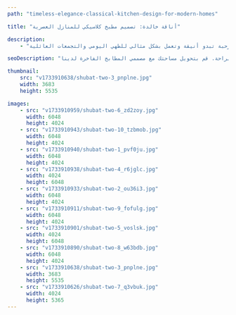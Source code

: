 ```yaml
---
path: "timeless-elegance-classical-kitchen-design-for-modern-homes"

title: "أناقة خالدة: تصميم مطبخ كلاسيكي للمنازل العصرية"

description:
    - "قمنا بتصميم مطبخ كلاسيكي جميل يجمع بين سحر الطراز القديم والمزايا العصرية. استخدم فريقنا خزائن مصنوعة حسب الطلب ومواد عالية الجودة في جميع أنحاء المساحة. تم اختيار كل تفصيل بعناية ليتناسب مع المظهر التقليدي مع إضافة الراحة العصرية. يحتوي المطبخ على مساحة تخزين وفيرة ويسهل التنقل فيه. أنشأنا غرفة دافئة ومرحبة تبدو أنيقة وتعمل بشكل مثالي للطهي اليومي والتجمعات العائلية."

seoDescription: "اكتشف تصاميم المطابخ الكلاسيكية الخالدة التي تمزج بين الأناقة التقليدية والوظائف العصرية. تخلق الخزائن المخصصة، والمواد الفاخرة، والحرفية الخبيرة التوازن المثالي بين الأسلوب والراحة. قم بتحويل مساحتك مع مصممي المطابخ الفاخرة لدينا."

thumbnail:
    src: "v1733910638/shubat-two-3_pnplne.jpg"
    width: 3683
    height: 5535

images:
    - src: "v1733910959/shubat-two-6_zd2zoy.jpg"
      width: 6048
      height: 4024
    - src: "v1733910943/shubat-two-10_tzbmob.jpg"
      width: 6048
      height: 4024
    - src: "v1733910940/shubat-two-1_pvf0ju.jpg"
      width: 6048
      height: 4024
    - src: "v1733910938/shubat-two-4_r6jglc.jpg"
      width: 4024
      height: 6048
    - src: "v1733910933/shubat-two-2_ou36i3.jpg"
      width: 6048
      height: 4024
    - src: "v1733910911/shubat-two-9_fofulg.jpg"
      width: 6048
      height: 4024
    - src: "v1733910901/shubat-two-5_voslsk.jpg"
      width: 4024
      height: 6048
    - src: "v1733910890/shubat-two-8_w63bdb.jpg"
      width: 6048
      height: 4024
    - src: "v1733910638/shubat-two-3_pnplne.jpg"
      width: 3683
      height: 5535
    - src: "v1733910626/shubat-two-7_q3vbuk.jpg"
      width: 4024
      height: 5365
---
```

